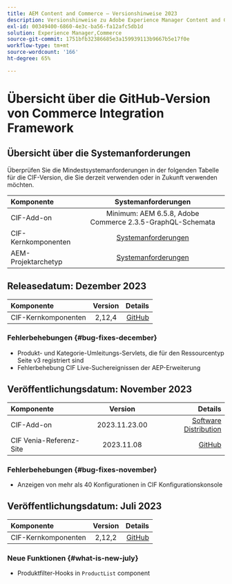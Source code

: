 ```yaml
---
title: AEM Content and Commerce – Versionshinweise 2023
description: Versionshinweise zu Adobe Experience Manager Content and Commerce 2023.
exl-id: 00349400-6860-4e3c-ba56-fa12afc5db1d
solution: Experience Manager,Commerce
source-git-commit: 1751bfb32386685e3a159939113b9667b5e17f0e
workflow-type: tm+mt
source-wordcount: '166'
ht-degree: 65%

---
```


# Übersicht über die GitHub-Version von Commerce Integration Framework

## Übersicht über die Systemanforderungen

Überprüfen Sie die Mindestsystemanforderungen in der folgenden Tabelle für die CIF-Version, die Sie derzeit verwenden oder in Zukunft verwenden möchten.

| Komponente | Systemanforderungen |
|:-------|:-----------------------------------------------------------------------------------------------:|
| CIF-Add-on | Minimum: AEM 6.5.8, Adobe Commerce 2.3.5-GraphQL-Schemata |
| CIF-Kernkomponenten | [Systemanforderungen](https://github.com/adobe/aem-core-cif-components/blob/master/VERSIONS.md) |
| AEM-Projektarchetyp | [Systemanforderungen](https://github.com/adobe/aem-project-archetype/blob/master/VERSIONS.md) |

## Releasedatum: Dezember 2023

| Komponente | Version | Details |
|:-------|:-------:|-----------------------------------------------------------------------------------------------------------:|
| CIF-Kernkomponenten | 2,12,4 | [GitHub](https://github.com/adobe/aem-core-cif-components/releases/tag/core-cif-components-reactor-2.12.4) |

### Fehlerbehebungen {#bug-fixes-december}

* Produkt- und Kategorie-Umleitungs-Servlets, die für den Ressourcentyp Seite v3 registriert sind
* Fehlerbehebung CIF Live-Suchereignissen der AEP-Erweiterung

## Veröffentlichungsdatum: November 2023

| Komponente | Version | Details |
|:-------|:-------------:|----------------------------------------------------------------------------------------------------------------------------------------------------------------------------------------------------------------------------------------------------:|
| CIF-Add-on | 2023.11.23.00 | [Software Distribution](https://experience.adobe.com/#/downloads/content/software-distribution/en/aem.html?package=%2Fcontent%2Fsoftware-distribution%2Fen%2Fdetails.html%2Fcontent%2Fdam%2Faem%2Fpublic%2Faem-commerce-addon-65-2023.11.23.00.zip) |
| CIF Venia-Referenz-Site | 2023.11.08 | [GitHub](https://github.com/adobe/aem-cif-guides-venia/releases/tag/venia-2023.11.08) |

### Fehlerbehebungen {#bug-fixes-november}

* Anzeigen von mehr als 40 Konfigurationen in CIF Konfigurationskonsole

## Veröffentlichungsdatum: Juli 2023

| Komponente | Version | Details |
|:-------|:-------:|--------------------------------------------------------------------------------------------------------------:|
| CIF-Kernkomponenten | 2,12,2 | [GitHub](https://github.com/adobe/aem-core-cif-components/releases/tag/core-cif-components-reactor-2.12.2) |

### Neue Funktionen {#what-is-new-july}

* Produktfilter-Hooks in `ProductList` component
